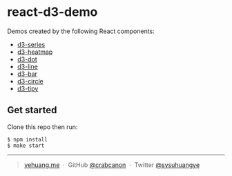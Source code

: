 
# react-d3-demo

Demos created by the following React components:

- [d3-series](https://github.com/tj/d3-series)
- [d3-heatmap](https://github.com/tj/d3-heatmap)
- [d3-dot](https://github.com/tj/d3-dot)
- [d3-line](https://github.com/tj/d3-line)
- [d3-bar](https://github.com/tj/d3-bar)
- [d3-circle](https://github.com/tj/d3-circle)
- [d3-tipy](https://github.com/tj/d3-tipy)

## Get started

Clone this repo then run:

```
$ npm install
$ make start
```

---

> [yehuang.me](https://yehuang.me) &nbsp;&middot;&nbsp;
> GitHub [@crabcanon](https://github.com/crabcanon) &nbsp;&middot;&nbsp;
> Twitter [@sysuhuangye](https://twitter.com/sysuhuangye)
